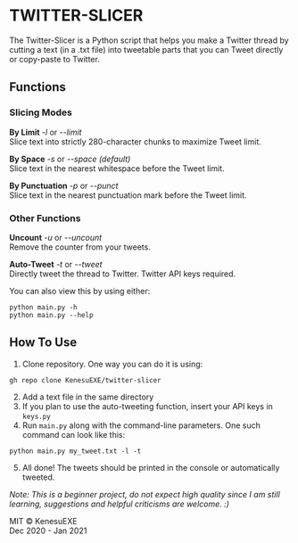 # TWITTER-SLICER
The Twitter-Slicer is a Python script that helps you make a Twitter 
thread by cutting a text (in a .txt file) into tweetable parts that you
can Tweet directly or copy-paste to Twitter.

## Functions
### Slicing Modes 
**By Limit**   *-l* or *--limit*   
Slice text into strictly 280-character chunks to maximize Tweet limit.  

**By Space** *-s*   or *--space* *(default)*    
Slice text in the nearest whitespace before the Tweet limit.  

**By Punctuation**   *-p* or *--punct*  
Slice text in the nearest punctuation mark before the Tweet limit.  

### Other Functions
**Uncount** *-u* or *--uncount*   
Remove the counter from your tweets.   

**Auto-Tweet** *-t* or *--tweet*   
Directly tweet the thread to Twitter. Twitter API keys required.

You can also view this by using either:
```
python main.py -h
python main.py --help
```
## How To Use
1. Clone repository. One way you can do it is using:
```
gh repo clone KenesuEXE/twitter-slicer
```
2. Add a text file in the same directory
3. If you plan to use the auto-tweeting function, insert your API keys in `keys.py`
4. Run `main.py` along with the command-line parameters. One such command can look like this:
```
python main.py my_tweet.txt -l -t
```
5. All done! The tweets should be printed in the console or automatically tweeted.

*Note: This is a beginner project, do not expect high quality since I am still learning, suggestions and helpful criticisms are welcome. :)*  

MIT © KenesuEXE  
Dec 2020 - Jan 2021
